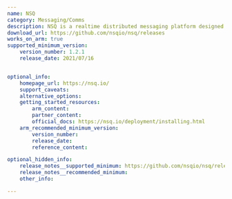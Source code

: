 ```yaml
---
name: NSQ
category: Messaging/Comms
description: NSQ is a realtime distributed messaging platform designed to operate at scale, handling billions of messages per day.
download_url: https://github.com/nsqio/nsq/releases
works_on_arm: true
supported_minimum_version:
    version_number: 1.2.1
    release_date: 2021/07/16


optional_info:
    homepage_url: https://nsq.io/
    support_caveats:
    alternative_options:
    getting_started_resources:
        arm_content:
        partner_content:
        official_docs: https://nsq.io/deployment/installing.html
    arm_recommended_minimum_version:
        version_number:
        release_date:
        reference_content:

optional_hidden_info:
    release_notes__supported_minimum: https://github.com/nsqio/nsq/releases/tag/v1.2.1
    release_notes__recommended_minimum:
    other_info:

---
```

